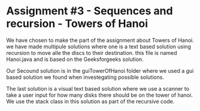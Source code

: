# Assignment #3 - Sequences and recursion -  Towers of Hanoi


We have chosen to make the part of the assignment about Towers of Hanoi. we have made multipule solutions where one is a text based solution using recursion to move alle the discs to their destination. this file is named Hanoi.java and is based on the Geeksforgeeks solution.

Our Secound solution is in the guiTowerOfHanoi folder where we used a gui based solution we found when investegating possible solutions.

The last solution is a visual text based solution where we use a scanner to take a user input for how many disks there should be on the tower of hanoi. We use the stack class in this solution as part of the recursive code.

